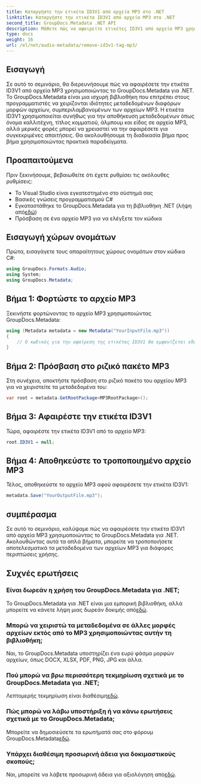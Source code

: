 ```yaml
---
title: Καταργήστε την ετικέτα ID3V1 από αρχεία MP3 στο .NET
linktitle: Καταργήστε την ετικέτα ID3V1 από αρχεία MP3 στο .NET
second_title: GroupDocs.Metadata .NET API
description: Μάθετε πώς να αφαιρείτε ετικέτες ID3V1 από αρχεία MP3 χρησιμοποιώντας το GroupDocs.Metadata για .NET. Εύκολος οδηγός βήμα προς βήμα με πρακτικά παραδείγματα.
type: docs
weight: 16
url: /el/net/audio-metadata/remove-id3v1-tag-mp3/
---
```

## Εισαγωγή
Σε αυτό το σεμινάριο, θα διερευνήσουμε πώς να αφαιρέσετε την ετικέτα ID3V1 από αρχεία MP3 χρησιμοποιώντας το GroupDocs.Metadata για .NET. Το GroupDocs.Metadata είναι μια ισχυρή βιβλιοθήκη που επιτρέπει στους προγραμματιστές να χειρίζονται ιδιότητες μεταδεδομένων διαφόρων μορφών αρχείων, συμπεριλαμβανομένων των αρχείων MP3. Η ετικέτα ID3V1 χρησιμοποιείται συνήθως για την αποθήκευση μεταδεδομένων όπως όνομα καλλιτέχνη, τίτλος κομματιού, άλμπουμ και είδος σε αρχεία MP3, αλλά μερικές φορές μπορεί να χρειαστεί να την αφαιρέσετε για συγκεκριμένες απαιτήσεις. Θα ακολουθήσουμε τη διαδικασία βήμα προς βήμα χρησιμοποιώντας πρακτικά παραδείγματα.
## Προαπαιτούμενα
Πριν ξεκινήσουμε, βεβαιωθείτε ότι έχετε ρυθμίσει τις ακόλουθες ρυθμίσεις:
- Το Visual Studio είναι εγκατεστημένο στο σύστημά σας
- Βασικές γνώσεις προγραμματισμού C#
-  Εγκαταστάθηκε το GroupDocs.Metadata για τη βιβλιοθήκη .NET (λήψη από[εδώ](https://releases.groupdocs.com/metadata/net/))
- Πρόσβαση σε ένα αρχείο MP3 για να ελέγξετε τον κώδικα

## Εισαγωγή χώρων ονομάτων
Πρώτα, εισαγάγετε τους απαραίτητους χώρους ονομάτων στον κώδικα C#:
```csharp
using GroupDocs.Formats.Audio;
using System;
using GroupDocs.Metadata;
```
## Βήμα 1: Φορτώστε το αρχείο MP3
Ξεκινήστε φορτώνοντας το αρχείο MP3 χρησιμοποιώντας GroupDocs.Metadata:
```csharp
using (Metadata metadata = new Metadata("YourInputFile.mp3"))
{
    // Ο κωδικός για την αφαίρεση της ετικέτας ID3V1 θα εμφανίζεται εδώ
}
```
## Βήμα 2: Πρόσβαση στο ριζικό πακέτο MP3
Στη συνέχεια, αποκτήστε πρόσβαση στο ριζικό πακέτο του αρχείου MP3 για να χειριστείτε τα μεταδεδομένα του:
```csharp
var root = metadata.GetRootPackage<MP3RootPackage>();
```
## Βήμα 3: Αφαιρέστε την ετικέτα ID3V1
Τώρα, αφαιρέστε την ετικέτα ID3V1 από το αρχείο MP3:
```csharp
root.ID3V1 = null;
```
## Βήμα 4: Αποθηκεύστε το τροποποιημένο αρχείο MP3
Τέλος, αποθηκεύστε το αρχείο MP3 αφού αφαιρέσετε την ετικέτα ID3V1:
```csharp
metadata.Save("YourOutputFile.mp3");
```

## συμπέρασμα
Σε αυτό το σεμινάριο, καλύψαμε πώς να αφαιρέσετε την ετικέτα ID3V1 από αρχεία MP3 χρησιμοποιώντας το GroupDocs.Metadata για .NET. Ακολουθώντας αυτά τα απλά βήματα, μπορείτε να τροποποιήσετε αποτελεσματικά τα μεταδεδομένα των αρχείων MP3 για διάφορες περιπτώσεις χρήσης.

## Συχνές ερωτήσεις
### Είναι δωρεάν η χρήση του GroupDocs.Metadata για .NET;
 Το GroupDocs.Metadata για .NET είναι μια εμπορική βιβλιοθήκη, αλλά μπορείτε να κάνετε λήψη μιας δωρεάν δοκιμής από[εδώ](https://releases.groupdocs.com/).
### Μπορώ να χειριστώ τα μεταδεδομένα σε άλλες μορφές αρχείων εκτός από το MP3 χρησιμοποιώντας αυτήν τη βιβλιοθήκη;
Ναι, το GroupDocs.Metadata υποστηρίζει ένα ευρύ φάσμα μορφών αρχείων, όπως DOCX, XLSX, PDF, PNG, JPG και άλλα.
### Πού μπορώ να βρω περισσότερη τεκμηρίωση σχετικά με το GroupDocs.Metadata για .NET;
 Λεπτομερής τεκμηρίωση είναι διαθέσιμη[εδώ](https://reference.groupdocs.com/metadata/net/).
### Πώς μπορώ να λάβω υποστήριξη ή να κάνω ερωτήσεις σχετικά με το GroupDocs.Metadata;
 Μπορείτε να δημοσιεύσετε τα ερωτήματά σας στο φόρουμ GroupDocs.Metadata[εδώ](https://forum.groupdocs.com/c/metadata/14).
### Υπάρχει διαθέσιμη προσωρινή άδεια για δοκιμαστικούς σκοπούς;
 Ναι, μπορείτε να λάβετε προσωρινή άδεια για αξιολόγηση από[εδώ](https://purchase.groupdocs.com/temporary-license/).
